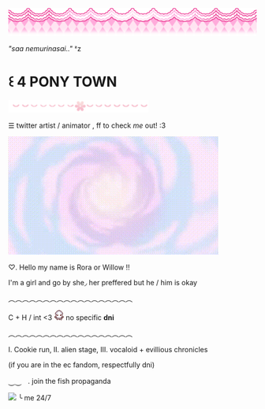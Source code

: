 
![](https://github.com/ellukaswife/ellukaswife/blob/0c36765b1a14cb38bd373059d5fdff5f7620f728/1yqwbv.png)

*"saa nemurinasai.."* ᶻz 

# ꒰  **4 PONY TOWN**

![](https://github.com/ellukaswife/ellukaswife/blob/9c6d04a2db859e135307c8a4550f049367cec801/75005b.png)

☰ twitter artist / animator , ff to check *me* out! :3

![image](https://github.com/ellukaswife/ellukaswife/blob/75b4661a9a9a29b861f54d77fa9ea51747b8a400/eternalsugargif.gif) 

♡. Hello my name is Rora or Willow !! 

I'm a girl and go by she◞ her preffered but he / him is okay 

︵︵︵︵︵︵︵︵︵︵︵︵︵︵︵︵︵︵ 

C + H / int <3 ![](https://github.com/ellukaswife/ellukaswife/blob/9c6d04a2db859e135307c8a4550f049367cec801/IMG_4136.gif) no specific **dni**

︵︵︵︵︵︵︵︵︵︵︵︵︵︵︵︵︵︵ 

Ⅰ. Cookie run, ⅠⅠ. alien stage, ⅠⅠⅠ. vocaloid + evillious chronicles 

(if you are in the ec fandom, respectfully dni)

⏝⏝ㅤ.  join the fish propaganda

![](https://github.com/ellukaswife/ellukaswife/blob/093c4f92a064a2cd11b3669eb96d7256b4f70e0a/Cookie0603-cookie0603-personal1.gif) ╰ me 24/7

